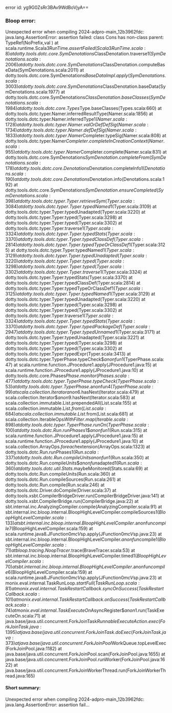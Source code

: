 error id: yg9G0ZsRr3BAv9WdBoVjyA==
### Bloop error:

Unexpected error when compiling 2024-adpro-main_12b3962fdc: java.lang.AssertionError: assertion failed: class Cons has non-class parent: TypeRef(NoPrefix,val <none>)
	at scala.runtime.Scala3RunTime$.assertFailed(Scala3RunTime.scala:8)
	at dotty.tools.dotc.core.SymDenotations$ClassDenotation.traverse$1(SymDenotations.scala:2006)
	at dotty.tools.dotc.core.SymDenotations$ClassDenotation.computeBaseData(SymDenotations.scala:2011)
	at dotty.tools.dotc.core.SymDenotations$BaseDataImpl.apply(SymDenotations.scala:3003)
	at dotty.tools.dotc.core.SymDenotations$ClassDenotation.baseData(SymDenotations.scala:1977)
	at dotty.tools.dotc.core.SymDenotations$ClassDenotation.baseClasses(SymDenotations.scala:1984)
	at dotty.tools.dotc.core.Types$Type.baseClasses(Types.scala:660)
	at dotty.tools.dotc.typer.Namer.inferredResultType(Namer.scala:1856)
	at dotty.tools.dotc.typer.Namer.inferredType$1(Namer.scala:1728)
	at dotty.tools.dotc.typer.Namer.valOrDefDefSig(Namer.scala:1734)
	at dotty.tools.dotc.typer.Namer.defDefSig(Namer.scala:1833)
	at dotty.tools.dotc.typer.Namer$Completer.typeSig(Namer.scala:808)
	at dotty.tools.dotc.typer.Namer$Completer.completeInCreationContext(Namer.scala:955)
	at dotty.tools.dotc.typer.Namer$Completer.complete(Namer.scala:831)
	at dotty.tools.dotc.core.SymDenotations$SymDenotation.completeFrom(SymDenotations.scala:178)
	at dotty.tools.dotc.core.Denotations$Denotation.completeInfo$1(Denotations.scala:190)
	at dotty.tools.dotc.core.Denotations$Denotation.info(Denotations.scala:192)
	at dotty.tools.dotc.core.SymDenotations$SymDenotation.ensureCompleted(SymDenotations.scala:398)
	at dotty.tools.dotc.typer.Typer.retrieveSym(Typer.scala:3084)
	at dotty.tools.dotc.typer.Typer.typedNamed$1(Typer.scala:3109)
	at dotty.tools.dotc.typer.Typer.typedUnadapted(Typer.scala:3220)
	at dotty.tools.dotc.typer.Typer.typed(Typer.scala:3298)
	at dotty.tools.dotc.typer.Typer.typed(Typer.scala:3302)
	at dotty.tools.dotc.typer.Typer.traverse$1(Typer.scala:3324)
	at dotty.tools.dotc.typer.Typer.typedStats(Typer.scala:3370)
	at dotty.tools.dotc.typer.Typer.typedClassDef(Typer.scala:2814)
	at dotty.tools.dotc.typer.Typer.typedTypeOrClassDef$1(Typer.scala:3125)
	at dotty.tools.dotc.typer.Typer.typedNamed$1(Typer.scala:3129)
	at dotty.tools.dotc.typer.Typer.typedUnadapted(Typer.scala:3220)
	at dotty.tools.dotc.typer.Typer.typed(Typer.scala:3298)
	at dotty.tools.dotc.typer.Typer.typed(Typer.scala:3302)
	at dotty.tools.dotc.typer.Typer.traverse$1(Typer.scala:3324)
	at dotty.tools.dotc.typer.Typer.typedStats(Typer.scala:3370)
	at dotty.tools.dotc.typer.Typer.typedClassDef(Typer.scala:2814)
	at dotty.tools.dotc.typer.Typer.typedTypeOrClassDef$1(Typer.scala:3125)
	at dotty.tools.dotc.typer.Typer.typedNamed$1(Typer.scala:3129)
	at dotty.tools.dotc.typer.Typer.typedUnadapted(Typer.scala:3220)
	at dotty.tools.dotc.typer.Typer.typed(Typer.scala:3298)
	at dotty.tools.dotc.typer.Typer.typed(Typer.scala:3302)
	at dotty.tools.dotc.typer.Typer.traverse$1(Typer.scala:3324)
	at dotty.tools.dotc.typer.Typer.typedStats(Typer.scala:3370)
	at dotty.tools.dotc.typer.Typer.typedPackageDef(Typer.scala:2947)
	at dotty.tools.dotc.typer.Typer.typedUnnamed$1(Typer.scala:3171)
	at dotty.tools.dotc.typer.Typer.typedUnadapted(Typer.scala:3221)
	at dotty.tools.dotc.typer.Typer.typed(Typer.scala:3298)
	at dotty.tools.dotc.typer.Typer.typed(Typer.scala:3302)
	at dotty.tools.dotc.typer.Typer.typedExpr(Typer.scala:3413)
	at dotty.tools.dotc.typer.TyperPhase.typeCheck$$anonfun$1(TyperPhase.scala:47)
	at scala.runtime.function.JProcedure1.apply(JProcedure1.java:15)
	at scala.runtime.function.JProcedure1.apply(JProcedure1.java:10)
	at dotty.tools.dotc.core.Phases$Phase.monitor(Phases.scala:477)
	at dotty.tools.dotc.typer.TyperPhase.typeCheck(TyperPhase.scala:53)
	at dotty.tools.dotc.typer.TyperPhase.$anonfun$4(TyperPhase.scala:99)
	at scala.collection.Iterator$$anon$6.hasNext(Iterator.scala:479)
	at scala.collection.Iterator$$anon$9.hasNext(Iterator.scala:583)
	at scala.collection.immutable.List.prependedAll(List.scala:155)
	at scala.collection.immutable.List$.from(List.scala:684)
	at scala.collection.immutable.List$.from(List.scala:681)
	at scala.collection.IterableOps$WithFilter.map(Iterable.scala:898)
	at dotty.tools.dotc.typer.TyperPhase.runOn(TyperPhase.scala:100)
	at dotty.tools.dotc.Run.runPhases$1$$anonfun$1(Run.scala:315)
	at scala.runtime.function.JProcedure1.apply(JProcedure1.java:15)
	at scala.runtime.function.JProcedure1.apply(JProcedure1.java:10)
	at scala.collection.ArrayOps$.foreach$extension(ArrayOps.scala:1323)
	at dotty.tools.dotc.Run.runPhases$1(Run.scala:337)
	at dotty.tools.dotc.Run.compileUnits$$anonfun$1(Run.scala:350)
	at dotty.tools.dotc.Run.compileUnits$$anonfun$adapted$1(Run.scala:360)
	at dotty.tools.dotc.util.Stats$.maybeMonitored(Stats.scala:69)
	at dotty.tools.dotc.Run.compileUnits(Run.scala:360)
	at dotty.tools.dotc.Run.compileSources(Run.scala:261)
	at dotty.tools.dotc.Run.compile(Run.scala:246)
	at dotty.tools.dotc.Driver.doCompile(Driver.scala:37)
	at dotty.tools.xsbt.CompilerBridgeDriver.run(CompilerBridgeDriver.java:141)
	at dotty.tools.xsbt.CompilerBridge.run(CompilerBridge.java:22)
	at sbt.internal.inc.AnalyzingCompiler.compile(AnalyzingCompiler.scala:91)
	at sbt.internal.inc.bloop.internal.BloopHighLevelCompiler.compileSources$1(BloopHighLevelCompiler.scala:133)
	at sbt.internal.inc.bloop.internal.BloopHighLevelCompiler.$anonfun$compile$7(BloopHighLevelCompiler.scala:159)
	at scala.runtime.java8.JFunction0$mcV$sp.apply(JFunction0$mcV$sp.java:23)
	at sbt.internal.inc.bloop.internal.BloopHighLevelCompiler.$anonfun$compile$1(BloopHighLevelCompiler.scala:71)
	at bloop.tracing.NoopTracer$.trace(BraveTracer.scala:53)
	at sbt.internal.inc.bloop.internal.BloopHighLevelCompiler.timed$1(BloopHighLevelCompiler.scala:70)
	at sbt.internal.inc.bloop.internal.BloopHighLevelCompiler.$anonfun$compile$6(BloopHighLevelCompiler.scala:159)
	at scala.runtime.java8.JFunction0$mcV$sp.apply(JFunction0$mcV$sp.java:23)
	at monix.eval.internal.TaskRunLoop$.startFull(TaskRunLoop.scala:81)
	at monix.eval.internal.TaskRestartCallback.syncOnSuccess(TaskRestartCallback.scala:101)
	at monix.eval.internal.TaskRestartCallback.onSuccess(TaskRestartCallback.scala:74)
	at monix.eval.internal.TaskExecuteOn$AsyncRegister$$anon$1.run(TaskExecuteOn.scala:71)
	at java.base/java.util.concurrent.ForkJoinTask$RunnableExecuteAction.exec(ForkJoinTask.java:1395)
	at java.base/java.util.concurrent.ForkJoinTask.doExec(ForkJoinTask.java:373)
	at java.base/java.util.concurrent.ForkJoinPool$WorkQueue.topLevelExec(ForkJoinPool.java:1182)
	at java.base/java.util.concurrent.ForkJoinPool.scan(ForkJoinPool.java:1655)
	at java.base/java.util.concurrent.ForkJoinPool.runWorker(ForkJoinPool.java:1622)
	at java.base/java.util.concurrent.ForkJoinWorkerThread.run(ForkJoinWorkerThread.java:165)
#### Short summary: 

Unexpected error when compiling 2024-adpro-main_12b3962fdc: java.lang.AssertionError: assertion fail...